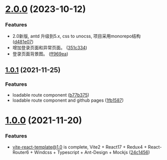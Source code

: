 # [2.0.0](https://github.com/xinlei3166/vite-react-template/compare/v1.0.1...v2.0.0) (2023-10-12)


### Features

* 2.0新版, antd 升级到5.x, css to unocss, 项目采用monorepo结构 ([d481e07](https://github.com/xinlei3166/vite-react-template/commit/d481e07d0c37337cd0cb2f5a4b5a9bf14ebf4a5d))
* 增加登录页面和异常页面。 ([351c334](https://github.com/xinlei3166/vite-react-template/commit/351c334762b477e32cfb29f4c86aab36526237ef))
* 登录页面背景图。 ([ff969ea](https://github.com/xinlei3166/vite-react-template/commit/ff969ea7ed71d7f88ef4d5165b2c7db3dc2da33e))



## [1.0.1](https://github.com/xinlei3166/vite-react-template/compare/v1.0.0...v1.0.1) (2021-11-25)


### Features

* loadable route component ([b77b375](https://github.com/xinlei3166/vite-react-template/commit/b77b3752bb10f73e88a19017cc296057da4c117e))
* loadable route component and github pages ([1fb1587](https://github.com/xinlei3166/vite-react-template/commit/1fb1587f03970daab7a4612b6040a4d51263fd97))



# [1.0.0](https://github.com/xinlei3166/vite-react-template/compare/24c1456c83a87d03ca56463aca29bc03abb9ab23...v1.0.0) (2021-11-20)


### Features

* vite-react-template@1.0 is complete, Vite2 + React17 + Redux4 + React-Router6 + Windcss + Typescript + Ant-Design + Mockjs ([24c1456](https://github.com/xinlei3166/vite-react-template/commit/24c1456c83a87d03ca56463aca29bc03abb9ab23))



